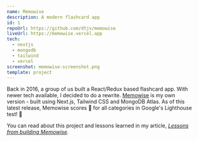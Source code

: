 ```yaml
---
name: Memowise
description: A modern flashcard app
id: 1
repoUrl: https://github.com/dtjv/memowise
liveUrl: https://memowise.vercel.app
tech:
  - nextjs
  - mongodb
  - tailwind
  - vercel
screenshot: memowise-screenshot.png
template: project
---
```


<!-- intro -->

Back in 2016, a group of us built a React/Redux based flashcard app. With newer
tech available, I decided to do a rewrite.
[Memowise](https://memowise.vercel.app) is my own version - built using Next.js,
Tailwind CSS and MongoDB Atlas. As of this latest release, Memowise scores 💯
for all categories in Google's Lighthouse test! 👊

You can read about this project and lessons learned in my article,
_[Lessons from building Memowise](https://dtjv.io/lessons-from-building-memowise/)_.

<!-- intro -->
